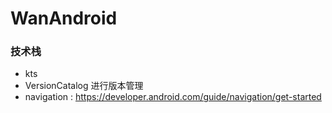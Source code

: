 # WanAndroid
### 技术栈
- kts
- VersionCatalog 进行版本管理
- navigation : https://developer.android.com/guide/navigation/get-started